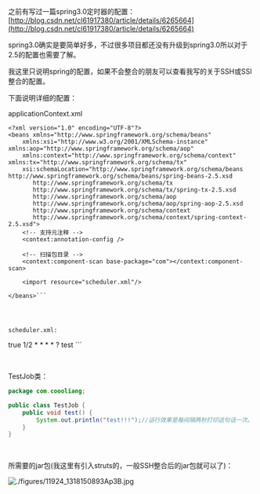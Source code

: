 

之前有写过一篇spring3.0定时器的配置：[http://blog.csdn.net/cl61917380/article/details/6265664](http://blog.csdn.net/cl61917380/article/details/6265664)

spring3.0确实是要简单好多，不过很多项目都还没有升级到spring3.0所以对于2.5的配置也需要了解。

我这里只说明spring的配置，如果不会整合的朋友可以查看我写的关于SSH或SSI整合的配置。

下面说明详细的配置：

applicationContext.xml

```
<?xml version="1.0" encoding="UTF-8"?>
<beans xmlns="http://www.springframework.org/schema/beans"
	xmlns:xsi="http://www.w3.org/2001/XMLSchema-instance" xmlns:aop="http://www.springframework.org/schema/aop"
	xmlns:context="http://www.springframework.org/schema/context" xmlns:tx="http://www.springframework.org/schema/tx"
	xsi:schemaLocation="http://www.springframework.org/schema/beans http://www.springframework.org/schema/beans/spring-beans-2.5.xsd
       http://www.springframework.org/schema/tx 
	   http://www.springframework.org/schema/tx/spring-tx-2.5.xsd
       http://www.springframework.org/schema/aop 
	   http://www.springframework.org/schema/aop/spring-aop-2.5.xsd
	   http://www.springframework.org/schema/context 
	   http://www.springframework.org/schema/context/spring-context-2.5.xsd">
	<!-- 支持元注释 -->
	<context:annotation-config />

	<!-- 扫描包目录 -->
	<context:component-scan base-package="com"></context:component-scan>
 	
 	<import resource="scheduler.xml"/>
	
</beans>```


  

scheduler.xml:

```
<?xml version="1.0" encoding="GBK"?>
<!DOCTYPE beans PUBLIC "-//SPRING//DTD BEAN 2.0//EN" "http://www.springframework.org/dtd/spring-beans-2.0.dtd">
<beans>
	<!-- 定时扫描周期,如果已到期,则结束周期 -->
    <!-- 定时服务定义 -->   
    <bean class="org.springframework.scheduling.quartz.SchedulerFactoryBean">   
        <!-- 自动启动 -->   
        <property name="autoStartup">   
            <value>true</value>   
        </property>   
        <property name="triggers">   
            <list> 
                <ref local="testTrigger"/>  
            </list>   
        </property>   
    </bean> 
    <bean id="testTrigger" class="org.springframework.scheduling.quartz.CronTriggerBean">
    	<property name="jobDetail">   
            <ref bean="testJobDetail"/>   
        </property>   
        <property name="cronExpression">   
            <!-- 过一秒开始，每间隔两秒执行-->   
            <value>1/2 * * * * ?</value>   
        </property> 
    </bean> 
    <bean id="testJobDetail" class="org.springframework.scheduling.quartz.MethodInvokingJobDetailFactoryBean">
    	<property name="targetObject">
            <ref bean="testJob"/>
        </property>   
        <property name="targetMethod">
            <value>test</value>
        </property>   
        <property name="concurrent" value="false"/>  
    </bean>
    <bean id="testJob" class="com.coooliang.TestJob"></bean>
</beans>```


 

TestJob类：

```java
package com.coooliang;

public class TestJob {
	public void test() {
		System.out.println("test!!!");//运行效果是每间隔两秒打印这句话一次。
	}
}
```


 

所需要的jar包(我这里有引入struts的，一般SSH整合后的jar包就可以了)：


![./figures/11924_1318150893Ap3B.jpg](./figures/11924_1318150893Ap3B.jpg)


    


